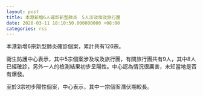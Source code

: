 ```yaml
---
layout: post
title: 本港新增6人確診新型肺炎　5人涉及埃及旅行團
date: 2020-03-11 18:10:50.000000000 +08:00
categories: rss
---
```


本港新增6宗新型肺炎確診個案，累計共有126宗。

衞生防護中心表示，其中5宗個案涉及埃及旅行團，有關旅行團共有9人，其中8人已經確診，另外一人的檢測結果初步呈陽性。中心認為情況很厲害，未知當地是否有爆發。

至於3宗初步陽性個案，中心表示，其中一宗個案潛伏期較長。
